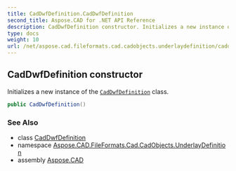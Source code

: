 ```yaml
---
title: CadDwfDefinition.CadDwfDefinition
second_title: Aspose.CAD for .NET API Reference
description: CadDwfDefinition constructor. Initializes a new instance of the CadDwfDefinition class
type: docs
weight: 10
url: /net/aspose.cad.fileformats.cad.cadobjects.underlaydefinition/caddwfdefinition/caddwfdefinition/
---
```

## CadDwfDefinition constructor

Initializes a new instance of the [`CadDwfDefinition`](../) class.

```csharp
public CadDwfDefinition()
```

### See Also

* class [CadDwfDefinition](../)
* namespace [Aspose.CAD.FileFormats.Cad.CadObjects.UnderlayDefinition](../../../aspose.cad.fileformats.cad.cadobjects.underlaydefinition/)
* assembly [Aspose.CAD](../../../)



